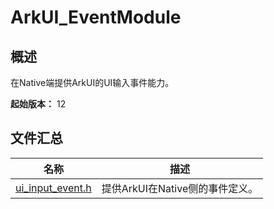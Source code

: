 # ArkUI_EventModule
<!--Kit: ArkUI-->
<!--Subsystem: ArkUI-->
<!--Owner: @jiangtao92-->
<!--Designer: @piggyguy-->
<!--Tester: @songyanhong-->
<!--Adviser: @HelloCrease-->

## 概述

在Native端提供ArkUI的UI输入事件能力。

**起始版本：** 12

## 文件汇总

| 名称 | 描述 |
| -- | -- |
| [ui_input_event.h](capi-ui-input-event-h.md) | 提供ArkUI在Native侧的事件定义。 |
